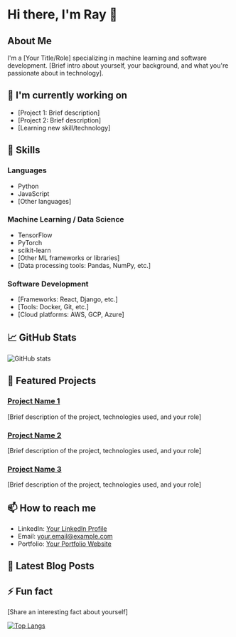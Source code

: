 # Hi there, I'm Ray 👋

## About Me
I'm a [Your Title/Role] specializing in machine learning and software development. [Brief intro about yourself, your background, and what you're passionate about in technology].

## 🔭 I'm currently working on
- [Project 1: Brief description]
- [Project 2: Brief description]
- [Learning new skill/technology]

## 🌱 Skills

### Languages
- Python
- JavaScript
- [Other languages]

### Machine Learning / Data Science
- TensorFlow
- PyTorch
- scikit-learn
- [Other ML frameworks or libraries]
- [Data processing tools: Pandas, NumPy, etc.]

### Software Development
- [Frameworks: React, Django, etc.]
- [Tools: Docker, Git, etc.]
- [Cloud platforms: AWS, GCP, Azure]

## 📈 GitHub Stats
![GitHub stats](https://github-readme-stats.vercel.app/api?username=raymondfdavey&show_icons=true&theme=radical)

## 🚀 Featured Projects

### [Project Name 1](link-to-repo)
[Brief description of the project, technologies used, and your role]

### [Project Name 2](link-to-repo)
[Brief description of the project, technologies used, and your role]

### [Project Name 3](link-to-repo)
[Brief description of the project, technologies used, and your role]

## 📫 How to reach me
- LinkedIn: [Your LinkedIn Profile](your-linkedin-url)
- Email: your.email@example.com
- Portfolio: [Your Portfolio Website](your-website-url)

## 📝 Latest Blog Posts
<!-- BLOG-POST-LIST:START -->
<!-- BLOG-POST-LIST:END -->

## ⚡ Fun fact
[Share an interesting fact about yourself]

[![Top Langs](https://github-readme-stats.vercel.app/api/top-langs/?username=raymondfdavey)](https://github.com/raymondfdavey/github-readme-stats)
